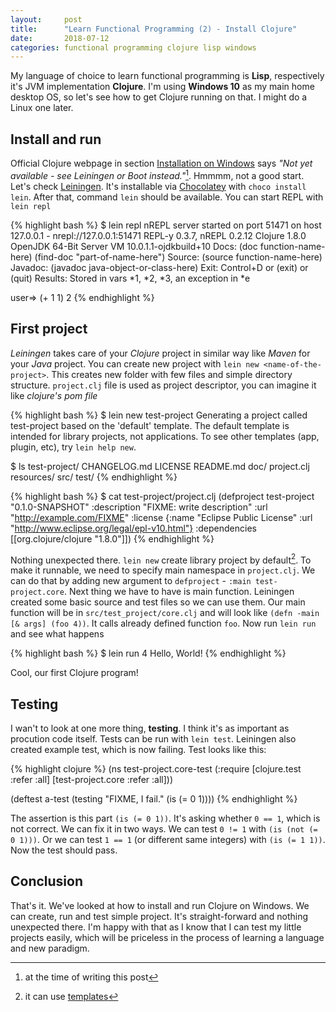 ```yaml
---
layout:     post
title:      "Learn Functional Programming (2) - Install Clojure"
date:       2018-07-12
categories: functional programming clojure lisp windows
---
```


My language of choice to learn functional programming is **Lisp**, respectively it's JVM implementation **Clojure**. I'm using **Windows 10** as my main home desktop OS, so let's see how to get Clojure running on that. I might do a Linux one later.

<!--more-->

## Install and run

Official Clojure webpage in section [Installation on Windows] says *"Not yet available - see Leiningen or Boot instead."*[^1]. Hmmmm, not a good start. Let's check [Leiningen]. It's installable via [Chocolatey] with `choco install lein`. After that, command `lein` should be available. You can start REPL with `lein repl`

{% highlight bash %}
$ lein repl
nREPL server started on port 51471 on host 127.0.0.1 - nrepl://127.0.0.1:51471
REPL-y 0.3.7, nREPL 0.2.12
Clojure 1.8.0
OpenJDK 64-Bit Server VM 10.0.1.1-ojdkbuild+10
    Docs: (doc function-name-here)
          (find-doc "part-of-name-here")
  Source: (source function-name-here)
 Javadoc: (javadoc java-object-or-class-here)
    Exit: Control+D or (exit) or (quit)
 Results: Stored in vars *1, *2, *3, an exception in *e

user=> (+ 1 1)
2
{% endhighlight %}

## First project

*Leiningen* takes care of your *Clojure* project in similar way like *Maven* for your *Java* project. You can create new project with `lein new <name-of-the-project>`. This creates new folder with few files and simple directory structure. `project.clj` file is used as project descriptor, you can imagine it like *clojure's pom file*

{% highlight bash %}
$ lein new test-project
Generating a project called test-project based on the 'default' template.
The default template is intended for library projects, not applications.
To see other templates (app, plugin, etc), try `lein help new`.

$ ls test-project/
CHANGELOG.md  LICENSE  README.md  doc/  project.clj  resources/  src/  test/
{% endhighlight %}

{% highlight bash %}
$ cat test-project/project.clj
(defproject test-project "0.1.0-SNAPSHOT"
  :description "FIXME: write description"
  :url "http://example.com/FIXME"
  :license {:name "Eclipse Public License"
            :url "http://www.eclipse.org/legal/epl-v10.html"}
  :dependencies [[org.clojure/clojure "1.8.0"]])
{% endhighlight %}

Nothing unexpected there. `lein new` create library project by default[^2]. To make it runnable, we need to specify main namespace in `project.clj`. We can do that by adding new argument to `defproject` - `:main test-project.core`. Next thing we have to have is main function. Leiningen created some basic source and test files so we can use them. Our main function will be in `src/test_project/core.clj` and will look like `(defn -main [& args] (foo 4))`. It calls already defined function `foo`. Now run `lein run` and see what happens

{% highlight bash %}
$ lein run
4 Hello, World!
{% endhighlight %}

Cool, our first Clojure program!

## Testing

I wan't to look at one more thing, **testing**. I think it's as important as procution code itself. Tests can be run with `lein test`. Leiningen also created example test, which is now failing. Test looks like this:

{% highlight clojure %}
(ns test-project.core-test
  (:require [clojure.test :refer :all]
            [test-project.core :refer :all]))

(deftest a-test
  (testing "FIXME, I fail."
    (is (= 0 1))))
{% endhighlight %}

The assertion is this part `(is (= 0 1))`. It's asking whether `0 == 1`, which is not correct. We can fix it in two ways. We can test `0 != 1` with `(is (not (= 0 1)))`. Or we can test `1 == 1` (or different same integers) with `(is (= 1 1))`. Now the test should pass.


## Conclusion
That's it. We've looked at how to install and run Clojure on Windows. We can create, run and test simple project. It's straight-forward and nothing unexpected there. I'm happy with that as I know that I can test my little projects easily, which will be priceless in the process of learning a language and new paradigm.


[^1]: at the time of writing this post
[^2]: it can use [templates]

[Installation on Windows]: https://www.clojure.org/guides/getting_started#_installation_on_windows
[Leiningen]: https://leiningen.org/
[Chocolatey]: https://chocolatey.org/
[templates]: https://clojars.org/search?q=lein-template